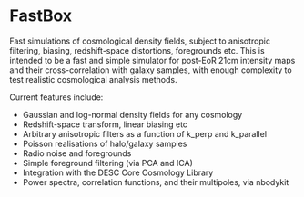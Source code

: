 # FastBox
Fast simulations of cosmological density fields, 
subject to anisotropic filtering, biasing, 
redshift-space distortions, foregrounds etc. This 
is intended to be a fast and simple simulator for 
post-EoR 21cm intensity maps and their cross-correlation 
with galaxy samples, with enough complexity to test 
realistic cosmological analysis methods.

Current features include:
 - Gaussian and log-normal density fields for any cosmology
 - Redshift-space transform, linear biasing etc
 - Arbitrary anisotropic filters as a function of 
   k_perp and k_parallel
 - Poisson realisations of halo/galaxy samples
 - Radio noise and foregrounds
 - Simple foreground filtering (via PCA and ICA)
 - Integration with the DESC Core Cosmology Library
 - Power spectra, correlation functions, and their 
   multipoles, via nbodykit


